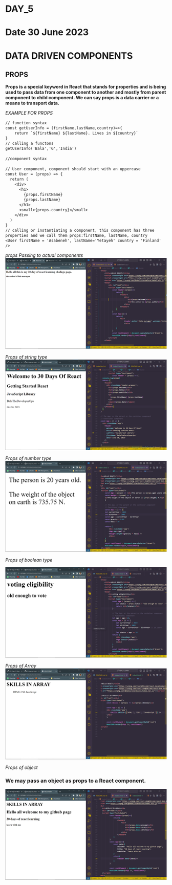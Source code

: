 # DAY_5
# Date 30 June 2023 

# DATA DRIVEN COMPONENTS 
## PROPS
**Props is a special keyword in React that stands for properties and is being used to pass data from one component to another and mostly from parent component to child component. We can say props is a data carrier or a means to transport data.**

*EXAMPLE FOR PROPS*
```
// function syntax
const getUserInfo = (firstName,lastName,country)=>{
    return `${firstName} ${lastName}. Lives in ${country}` 
}
// calling a functons
getUserInfo('Bala','G','India')

//component syntax

// User component, component should start with an uppercase
const User = (props) => {
  return (
    <div>
      <h1>
        {props.firstName}
        {props.lastName}
      </h1>
      <small>{props.country}</small>
    </div>
  )
}
// calling or instantiating a component, this component has three properties and we call them props:firstName, lastName, country
<User firstName = 'Asabeneh', lastName='Yetayeh' country = 'Finland' />

```

*props Passing to actual components*
![Alt text](image.png)

*Props of string type*
![Alt text](image-1.png)

*Props of number type*
![Alt text](image-2.png)

*Props of boolean type*

![Alt text](image-3.png)

*Props of Array*
![Alt text](image-4.png)

*Props of object*
### We may pass an object as props to a React component.
![Alt text](image-5.png)


